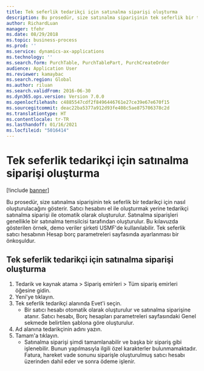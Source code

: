 ```yaml
---
title: Tek seferlik tedarikçi için satınalma siparişi oluşturma
description: Bu prosedür, size satınalma siparişinin tek seferlik bir tedarikçi için nasıl oluşturulacağını gösterir.
author: RichardLuan
manager: tfehr
ms.date: 08/29/2018
ms.topic: business-process
ms.prod: ''
ms.service: dynamics-ax-applications
ms.technology: ''
ms.search.form: PurchTable, PurchTablePart, PurchCreateOrder
audience: Application User
ms.reviewer: kamaybac
ms.search.region: Global
ms.author: riluan
ms.search.validFrom: 2016-06-30
ms.dyn365.ops.version: Version 7.0.0
ms.openlocfilehash: c4885547cdf2f8496446761e27ce39e67e670f15
ms.sourcegitcommit: deac22ba5377a912d93fe408c5ae875706378c2d
ms.translationtype: HT
ms.contentlocale: tr-TR
ms.lasthandoff: 01/16/2021
ms.locfileid: "5016414"
---
```

# <a name="create-a-purchase-order-for-a-one-time-supplier"></a>Tek seferlik tedarikçi için satınalma siparişi oluşturma

[!include [banner](../../includes/banner.md)]

Bu prosedür, size satınalma siparişinin tek seferlik bir tedarikçi için nasıl oluşturulacağını gösterir. Satıcı hesabını el ile oluşturmak yerine tedarikçi satınalma siparişi ile otomatik olarak oluşturulur. Satınalma siparişleri genellikle bir satınalma temsilcisi tarafından oluşturulur. Bu kılavuzda gösterilen örnek, demo veriler şirketi USMF'de kullanılabilir. Tek seferlik satıcı hesabının Hesap borç parametreleri sayfasında ayarlanması bir önkoşuldur.


## <a name="create-a-purchase-order-for-a-one-time-supplier"></a>Tek seferlik tedarikçi için satınalma siparişi oluşturma
1. Tedarik ve kaynak atama > Sipariş emirleri > Tüm sipariş emirleri öğesine gidin.
2. Yeni'ye tıklayın.
3. Tek seferlik tedarikçi alanında Evet'i seçin.
    * Bir satıcı hesabı otomatik olarak oluşturulur ve satınalma siparişine atanır. Satıcı hesabı, Borç hesapları parametreleri sayfasındaki Genel sekmede belirtilen şablona göre oluşturulur.  
4. Ad alanına tedarikçinin adını yazın.
5. Tamam'a tıklayın.
    * Satınalma siparişi şimdi tamamlanabilir ve başka bir sipariş gibi işlenebilir. Bunun yapılmasıyla ilgili özel karakterler bulunmamaktadır. Fatura, hareket vade sonunu siparişle oluşturulmuş satıcı hesabı üzerinden dahil eder ve sonra ödeme işlenir.

